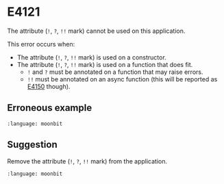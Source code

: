 # E4121

The attribute (`!`, `?`, `!!` mark) cannot be used on this application.

This error occurs when:

- The attribute (`!`, `?`, `!!` mark) is used on a constructor.
- The attribute (`!`, `?`, `!!` mark) is used on a function that does fit.
  - `!` and `?` must be annotated on a function that may raise errors.
  - `!!` must be annotated on an async function (this will be reported as
    [E4150](E4150.md) though).

## Erroneous example

```{literalinclude} /sources/error_codes/E4121_error/top.mbt
:language: moonbit
```

## Suggestion

Remove the attribute (`!`, `?`, `!!` mark) from the application.

```{literalinclude} /sources/error_codes/E4121_fixed/top.mbt
:language: moonbit
```
